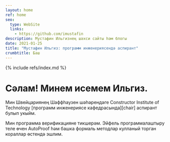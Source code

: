 ```yaml
---
layout: home
ref: home
seo:
  type: WebSite
  links:
    - https://github.com/imustafin
description: Мустафин Ильгизнең шәхси сайты һәм блогы
date: 2021-01-25
title: "Мустафин Ильгиз: программ инженериясендә аспирант"
crumbtitle: Баш
---
```

{% include refs/index.md %}
# Сәлам! Минем исемем Ильгиз.

Мин Швейцариянең Шаффһаузен шәһәрендәге Constructor Institute of Technology
[программ инженериясе кафедрасында][chair] аспирант булып укыйм.

Мин программа верификацияне тикшерәм. Эйфель программалаштыру теле өчен
AutoProof һәм башка формаль методлар кулланый торган кораллар өстендә эшлим.
